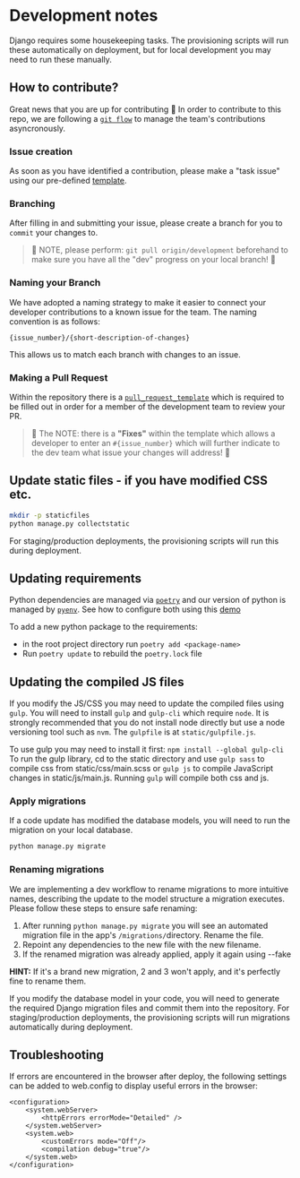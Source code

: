 # Development notes


Django requires some housekeeping tasks. The provisioning scripts will run these automatically on deployment,
but for local development you may need to run these manually.

## How to contribute?

Great news that you are up for contributing :tada: In order to contribute to this repo, we are following a [`git flow`](https://www.atlassian.com/git/tutorials/comparing-workflows/gitflow-workflow) to manage the team's contributions asyncronously.

### Issue creation
As soon as you have identified a contribution, please make a "task issue" using our pre-defined [template](https://github.com/alan-turing-institute/data-classification-app/blob/development/.github/ISSUE_TEMPLATE/task-issue-template.md).

### Branching
After filling in and submitting your issue, please create a branch for you to `commit` your changes to.

> :rotating_light: NOTE, please perform:
`git pull origin/development` beforehand to make sure you have all the "dev" progress on your local branch! :rotating_light:

### Naming your Branch
We have adopted a naming strategy to make it easier to connect your developer contributions to a known issue for the team. The naming convention is as follows:

```
{issue_number}/{short-description-of-changes}
```
This allows us to match each branch with changes to an issue.

### Making a Pull Request
Within the repository there is a [`pull_request_template`](https://github.com/alan-turing-institute/data-classification-app/blob/development/.github/pull_request_template.md) which is required to be filled out in order for a member of the development team to review your PR.

> :rotating_light: The NOTE: there is a **"Fixes"** within the template which allows a developer to enter an `#{issue_number}` which will further indicate to the dev team what issue your changes will address!  :rotating_light:



## Update static files - if you have modified CSS etc.

```bash
mkdir -p staticfiles
python manage.py collectstatic
```

For staging/production deployments, the provisioning scripts will run this during deployment.


## Updating requirements
Python dependencies are managed via [`poetry`](https://python-poetry.org/docs/basic-usage/) and our version of python is managed by [`pyenv`](https://github.com/pyenv/pyenv). See how to configure both using this [demo](https://blog.jayway.com/2019/12/28/pyenv-poetry-saviours-in-the-python-chaos/py)

To add a new python package to the requirements:

* in the root project directory run `poetry add <package-name>`
* Run `poetry update` to rebuild the `poetry.lock` file


## Updating the compiled JS files

If you modify the JS/CSS you may need to update the compiled files using `gulp`.
You will need to install `gulp` and `gulp-cli` which require `node`. It is strongly recommended that you do not install node directly but use a node versioning tool such as `nvm`. The `gulpfile` is at `static/gulpfile.js`.

To use gulp you may need to install it first: `npm install --global gulp-cli`
To run the gulp library, cd to the static directory and use `gulp sass` to compile css from static/css/main.scss or `gulp js` to compile JavaScript changes in static/js/main.js. Running `gulp` will compile both css and js.


### Apply migrations

If a code update has modified the database models, you will need to run the migration on your local database.

```bash
python manage.py migrate
```
### Renaming migrations
We are implementing a dev workflow to rename migrations to more intuitive names, describing the update to the model structure a migration executes.
Please follow these steps to ensure safe renaming:
1. After running `python manage.py migrate` you will see an automated migration file in the app's `/migrations/`directory. Rename the file.
2. Repoint any dependencies to the new file with the new filename.
3. If the renamed migration was already applied, apply it again using --fake

**HINT:** If it's a brand new migration, 2 and 3 won't apply, and it's perfectly fine to rename them.

If you modify the database model in your code, you will need to generate the required Django migration files and commit them into the repository.
For staging/production deployments, the provisioning scripts will run migrations automatically during deployment.


## Troubleshooting

If errors are encountered in the browser after deploy, the following settings can be added to web.config to display useful errors in the browser:
```
<configuration>
    <system.webServer>
        <httpErrors errorMode="Detailed" />
    </system.webServer>
    <system.web>
        <customErrors mode="Off"/>
        <compilation debug="true"/>
    </system.web>
</configuration>
```
